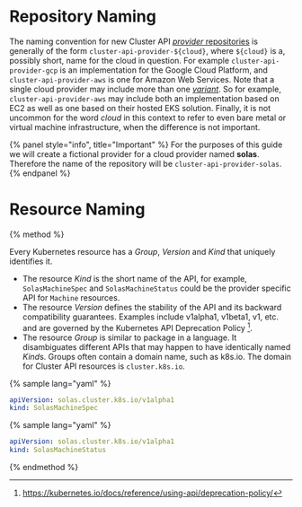 # Repository Naming

The naming convention for new Cluster API [_provider_ repositories][repo-naming]
is generally of the form `cluster-api-provider-${cloud}`, where `${cloud}` is a,
possibly short, name for the cloud in question. For example `cluster-api-provider-gcp`
is an implementation for the Google Cloud Platform, and `cluster-api-provider-aws` 
is one for Amazon Web Services. Note that a single cloud provider may include 
more than one [_variant_][variant-naming]. So for example, `cluster-api-provider-aws` 
may include both an implementation based on EC2 as well as one based on their
hosted EKS solution. Finally, it is not uncommon for the word _cloud_ in this 
context to refer to even bare metal or virtual machine infrastructure, when the difference is not important.

{% panel style="info", title="Important" %}
For the purposes of this guide we will create a fictional provider for a 
cloud provider named **solas**. Therefore the name of the repository will be 
`cluster-api-provider-solas`.
{% endpanel %}

# Resource Naming

{% method %}

Every Kubernetes resource has a *Group*, *Version* and *Kind* that uniquely 
identifies it.

* The resource *Kind* is the short name of the API, for example, 
  `SolasMachineSpec` and `SolasMachineStatus` could be the provider specific
  API for `Machine` resources.
* The resource *Version* defines the stability of the API and its backward 
  compatibility guarantees. Examples include v1alpha1, v1beta1, v1, etc.
  and are governed by the Kubernetes API Deprecation Policy [^1].
* The resource *Group* is similar to package in a language.  It disambiguates 
  different APIs that may happen to have identically named *Kind*s.  Groups 
  often contain a domain name, such as k8s.io. The domain for Cluster API
  resources is `cluster.k8s.io`.

{% sample lang="yaml" %}
```yaml
apiVersion: solas.cluster.k8s.io/v1alpha1
kind: SolasMachineSpec
```

{% sample lang="yaml" %}
```yaml
apiVersion: solas.cluster.k8s.io/v1alpha1
kind: SolasMachineStatus
```
{% endmethod %}

[repo-naming]: https://github.com/kubernetes-sigs/cluster-api/issues/383
[variant-naming]: https://github.com/kubernetes-sigs/cluster-api/issues/480

[^1]: https://kubernetes.io/docs/reference/using-api/deprecation-policy/

